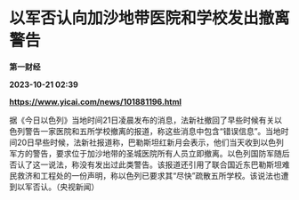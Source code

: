 # 以军否认向加沙地带医院和学校发出撤离警告
**第一财经**

**2023-10-21 02:39**

**https://www.yicai.com/news/101881196.html**

据《今日以色列》当地时间21日凌晨发布的消息，法新社撤回了早些时候有关以色列警告一家医院和五所学校撤离的报道，称这些消息中包含“错误信息”。当地时间20日早些时候，法新社报道称，巴勒斯坦红新月会表示，他们当天收到以色列军方的警告，要求位于加沙地带的圣城医院所有人员立即撤离。以色列国防军随后否认了这一说法，称没有发出过此类警告。该报道还引用了联合国近东巴勒斯坦难民救济和工程处的一份声明，称以色列已要求其“尽快”疏散五所学校。该说法也遭到以军否认。（央视新闻）